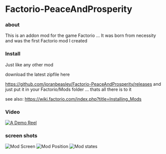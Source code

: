 # Factorio-PeaceAndProsperity

### about
This is an addon mod for the game Factorio ...
It was born from necessity and was the first Factorio mod I created
### Install
Just like any other mod

download the latest zipfile here

https://github.com/joranbeasley/Factorio-PeaceAndProsperity/releases
and just put it in your Factorio/Mods folder ... thats all there is to it

see also: https://wiki.factorio.com/index.php?title=Installing_Mods

### Video
[![A Demo Reel](https://img.youtube.com/vi/9-d4dTXtzPE/0.jpg)](https://www.youtube.com/watch?v=9-d4dTXtzPE&feature=youtu.be)
### screen shots
![Mod Screen](https://github.com/joranbeasley/Factorio-PeaceAndProsperity/raw/master/screenshots/ModScreen.png "Its here")
![Mod Position](https://github.com/joranbeasley/Factorio-PeaceAndProsperity/raw/master/screenshots/BarPositionAndSize.png "Its here")
![Mod states](https://github.com/joranbeasley/Factorio-PeaceAndProsperity/raw/master/screenshots/states.png "Its here")
